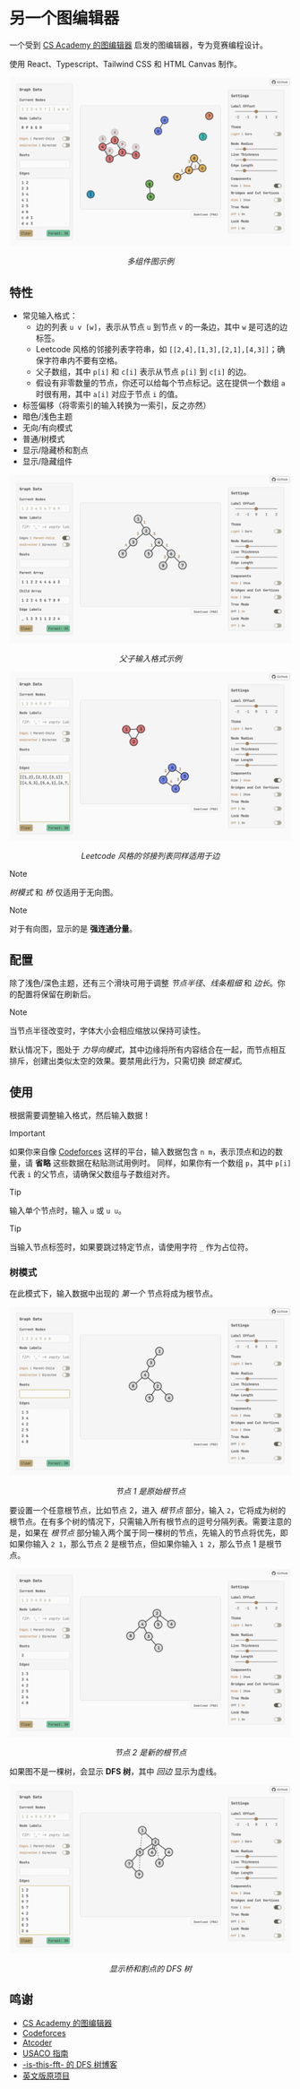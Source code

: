 # 另一个图编辑器

一个受到 [CS Academy 的图编辑器](https://csacademy.com/app/graph_editor/) 启发的图编辑器，专为竞赛编程设计。

使用 React、Typescript、Tailwind CSS 和 HTML Canvas 制作。

<p align="center">
    <img src="screenshots/main.png?" />
</p>

<p align="center">
<em>多组件图示例</em>
</p>

## 特性

- 常见输入格式：
  - 边的列表 `u v [w]`，表示从节点 `u` 到节点 `v` 的一条边，其中 `w` 是可选的边标签。
  - Leetcode 风格的邻接列表字符串，如 `[[2,4],[1,3],[2,1],[4,3]]`；确保字符串内不要有空格。
  - 父子数组，其中 `p[i]` 和 `c[i]` 表示从节点 `p[i]` 到 `c[i]` 的边。
  - 假设有非零数量的节点，你还可以给每个节点标记。这在提供一个数组 `a` 时很有用，其中 `a[i]` 对应于节点 `i` 的值。
- 标签偏移（将零索引的输入转换为一索引，反之亦然）
- 暗色/浅色主题
- 无向/有向模式
- 普通/树模式
- 显示/隐藏桥和割点
- 显示/隐藏组件

<p align="center">
    <img src="screenshots/parentChild.png?" />
</p>

<p align="center">
<em>父子输入格式示例</em>
</p>

<p align="center">
    <img src="screenshots/leetcode.png?" />
</p>

<p align="center">
<em>Leetcode 风格的邻接列表同样适用于边</em>
</p>

> [!NOTE]
> *树模式* 和 *桥* 仅适用于无向图。

> [!NOTE]
> 对于有向图，显示的是 **强连通分量**。

## 配置

除了浅色/深色主题，还有三个滑块可用于调整 *节点半径*、*线条粗细* 和 *边长*。你的配置将保留在刷新后。

> [!NOTE]
> 当节点半径改变时，字体大小会相应缩放以保持可读性。

默认情况下，图处于 *力导向模式*，其中边缘将所有内容结合在一起，而节点相互排斥，创建出类似太空的效果。要禁用此行为，只需切换 *锁定模式*。

## 使用

根据需要调整输入格式，然后输入数据！

> [!IMPORTANT]
> 如果你来自像 [Codeforces](https://codeforces.com/) 这样的平台，输入数据包含 `n m`，表示顶点和边的数量，请 **省略** 这些数据在粘贴测试用例时。
> 同样，如果你有一个数组 `p`，其中 `p[i]` 代表 `i` 的父节点，请确保父数组与子数组对齐。

> [!TIP]
> 输入单个节点时，输入 `u` 或 `u u`。

> [!TIP]
> 当输入节点标签时，如果要跳过特定节点，请使用字符 `_` 作为占位符。

### 树模式

在此模式下，输入数据中出现的 *第一个* 节点将成为根节点。

<p align="center">
    <img src="screenshots/twoRootBefore.png?" />
</p>

<p align="center">
<em>节点 1 是原始根节点</em>
</p>

要设置一个任意根节点，比如节点 2，进入 *根节点* 部分，输入 `2`，它将成为树的根节点。在有多个树的情况下，只需输入所有根节点的逗号分隔列表。需要注意的是，如果在 *根节点* 部分输入两个属于同一棵树的节点，先输入的节点将优先，即如果你输入 `2 1`，那么节点 2 是根节点，但如果你输入 `1 2`，那么节点 1 是根节点。

<p align="center">
    <img src="screenshots/twoRootAfter.png?" />
</p>

<p align="center">
<em>节点 2 是新的根节点</em>
</p>

如果图不是一棵树，会显示 **DFS 树**，其中 *回边* 显示为虚线。

<p align="center">
    <img src="screenshots/dfsTree.png?" />
</p>

<p align="center">
<em>显示桥和割点的 DFS 树</em>
</p>

## 鸣谢

- [CS Academy 的图编辑器](https://csacademy.com/app/graph_editor/)
- [Codeforces](https://codeforces.com/)
- [Atcoder](https://atcoder.jp/)
- [USACO 指南](https://usaco.guide/)
- [-is-this-fft- 的 DFS 树博客](https://codeforces.com/blog/entry/68138)
- [英文版原项目](https://github.com/anAcc22/another_graph_editor)
